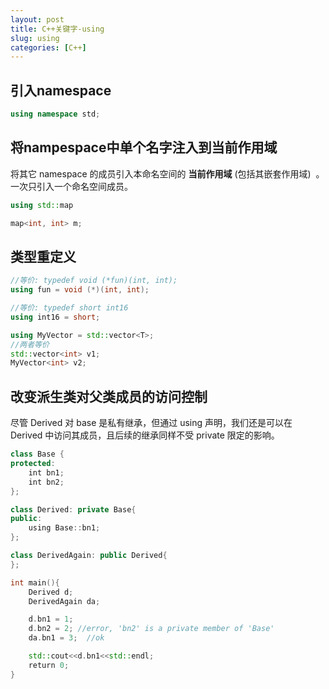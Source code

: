 ```yaml
---
layout: post
title: C++关键字-using
slug: using
categories: [C++]
---
```


## 引入namespace

```cpp
using namespace std;
```
## 将nampespace中单个名字注入到当前作用域
将其它 namespace 的成员引入本命名空间的 **当前作用域** (包括其嵌套作用域)  。
一次只引入一个命名空间成员。
```cpp
using std::map

map<int, int> m;
```
## 类型重定义
```cpp
//等价: typedef void (*fun)(int, int);
using fun = void (*)(int, int);

//等价: typedef short int16
using int16 = short;

using MyVector = std::vector<T>;
//两者等价
std::vector<int> v1;
MyVector<int> v2;
```
## 改变派生类对父类成员的访问控制
尽管 Derived 对 base 是私有继承，但通过 using 声明，我们还是可以在 Derived 中访问其成员，且后续的继承同样不受 private 限定的影响。
```cpp
class Base {
protected:
    int bn1;
    int bn2;
};

class Derived: private Base{
public:
    using Base::bn1;
};

class DerivedAgain: public Derived{
};

int main(){
    Derived d;
    DerivedAgain da;

    d.bn1 = 1;
    d.bn2 = 2; //error, 'bn2' is a private member of 'Base'
    da.bn1 = 3;  //ok

    std::cout<<d.bn1<<std::endl;
    return 0;
}
```